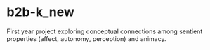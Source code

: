 # b2b-k_new
First year project exploring conceptual connections among sentient properties (affect, autonomy, perception) and animacy.
